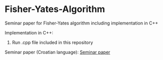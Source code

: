 # Fisher-Yates-Algorithm
Seminar paper for Fisher-Yates algorithm including implementation in C++ 

Implementation in C++:
1. Run .cpp file included in this repository

Seminar paper (Croatian language):
[Seminar paper](docs/seminar_paper.pdf)
